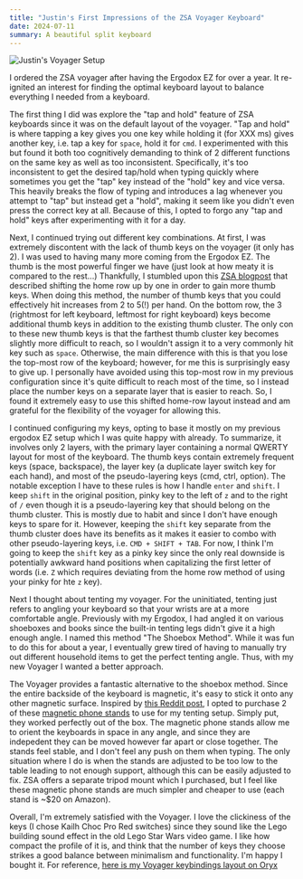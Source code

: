 ```yaml
---
title: "Justin's First Impressions of the ZSA Voyager Keyboard"
date: 2024-07-11
summary: A beautiful split keyboard
---
```


![Justin's Voyager Setup](/justin-blog/attachments/voyager.png)

I ordered the ZSA voyager after having the Ergodox EZ for over a year.
It re-ignited an interest for finding the optimal keyboard layout to balance everything I needed from a keyboard.

The first thing I did was explore the "tap and hold" feature of ZSA keyboards since it was on the default layout of the voyager.
"Tap and hold" is where tapping a key gives you one key while holding it (for XXX ms) gives another key, i.e. tap a key for `space`, hold it for `cmd`.
I experimented with this but found it both too cognitively demanding to think of 2 different functions on the same key as well as too inconsistent.
Specifically, it's too inconsistent to get the desired tap/hold when typing quickly where sometimes you get the "tap" key instead of the "hold" key and vice versa.
This heavily breaks the flow of typing and introduces a lag whenever you attempt to "tap" but instead get a "hold", making it seem like you didn't even press the correct key at all.
Because of this, I opted to forgo any "tap and hold" keys after experimenting with it for a day.

Next, I continued trying out different key combinations.
At first, I was extremely discontent with the lack of thumb keys on the voyager (it only has 2).
I was used to having many more coming from the Ergodox EZ.
The thumb is the most powerful finger we have (just look at how meaty it is compared to the rest...)
Thankfully, I stumbled upon this [ZSA blogpost](https://blog.zsa.io/voyager-shifted-layout/) that described shifting the home row up by one in order to gain more thumb keys.
When doing this method, the number of thumb keys that you could effectively hit increases from 2 to 5(!) per hand.
On the bottom row, the 3 (rightmost for left keyboard, leftmost for right keyboard) keys become additional thumb keys in addition to the existing thumb cluster.
The only con to these new thumb keys is that the farthest thumb cluster key becomes slightly more difficult to reach, so I wouldn't assign it to a very commonly hit key such as `space`.
Otherwise, the main difference with this is that you lose the top-most row of the keyboard; however, for me this is surprisingly easy to give up.
I personally have avoided using this top-most row in my previous configuration since it's quite difficult to reach most of the time, so I instead place the number keys on a separate layer that is easier to reach.
So, I found it extremely easy to use this shifted home-row layout instead and am grateful for the flexibility of the voyager for allowing this.

I continued configuring my keys, opting to base it mostly on my previous ergodox EZ setup which I was quite happy with already.
To summarize, it involves only 2 layers, with the primary layer containing a normal QWERTY layout for most of the keyboard.
The thumb keys contain extremely frequent keys (space, backspace), the layer key (a duplicate layer switch key for each hand), and most of the pseudo-layering keys (cmd, ctrl, option).
The notable exception I have to these rules is how I handle `enter` and `shift`.
I keep `shift` in the original position, pinky key to the left of `z` and to the right of `/` even though it is a pseudo-layering key that should belong on the thumb cluster.
This is mostly due to habit and since I don't have enough keys to spare for it.
However, keeping the `shift` key separate from the thumb cluster does have its benefits as it makes it easier to combo with other pseudo-layering keys, i.e. `CMD + SHIFT + TAB`.
For now, I think I'm going to keep the `shift` key as a pinky key since the only real downside is potentially awkward hand positions when capitalizing the first letter of words (i.e. `Z` which requires deviating from the home row method of using your pinky for hte `z` key).

Next I thought about tenting my voyager.
For the uninitiated, tenting just refers to angling your keyboard so that your wrists are at a more comfortable angle.
Previously with my Ergodox, I had angled it on various shoeboxes and books since the built-in tenting legs didn't give it a high enough angle.
I named this method "The Shoebox Method".
While it was fun to do this for about a year, I eventually grew tired of having to manually try out different household items to get the perfect tenting angle.
Thus, with my new Voyager I wanted a better approach.

The Voyager provides a fantastic alternative to the shoebox method.
Since the entire backside of the keyboard is magnetic, it's easy to stick it onto any other magnetic surface.
Inspired by [this Reddit post](https://www.reddit.com/r/ErgoMechKeyboards/), I opted to purchase 2 of these [magnetic phone stands](https://www.amazon.com/dp/B0C22V8WSF/ref=dp_iou_view_item?ie=UTF8&th=1) to use for my tenting setup.
Simply put, they worked perfectly out of the box.
The magnetic phone stands allow me to orient the keyboards in space in any angle, and since they are indepedent they can be moved however far apart or close together.
The stands feel stable, and I don't feel any push on them when typing.
The only situation where I do is when the stands are adjusted to be too low to the table leading to not enough support, although this can be easily adjusted to fix.
ZSA offers a separate tripod mount which I purchased, but I feel like these magnetic phone stands are much simpler and cheaper to use (each stand is ~$20 on Amazon).

Overall, I'm extremely satisfied with the Voyager.
I love the clickiness of the keys (I chose Kailh Choc Pro Red switches) since they sound like the Lego building sound effect in the old Lego Star Wars video game.
I like how compact the profile of it is, and think that the number of keys they choose strikes a good balance between minimalism and functionality.
I'm happy I bought it.
For reference, [here is my Voyager keybindings layout on Oryx](https://configure.zsa.io/voyager/layouts/EM4DG/latest/0)

